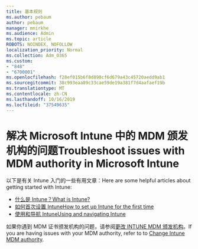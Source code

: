 ```yaml
---
title: 基本规则
ms.author: pebaum
author: pebaum
manager: mnirkhe
ms.audience: Admin
ms.topic: article
ROBOTS: NOINDEX, NOFOLLOW
localization_priority: Normal
ms.collection: Adm_O365
ms.custom:
- "848"
- "6700001"
ms.openlocfilehash: f28ef015b6f8d890cf6d679a43c45720aedd9ab1
ms.sourcegitcommit: 38c993eaa89c33cae59de19a381f7d4aafaef19b
ms.translationtype: MT
ms.contentlocale: zh-CN
ms.lasthandoff: 10/16/2019
ms.locfileid: "37549635"
---
```

# <a name="troubleshoot-issues-with-mdm-authority-in-microsoft-intune"></a><span data-ttu-id="f6ea1-102">解决 Microsoft Intune 中的 MDM 颁发机构的问题</span><span class="sxs-lookup"><span data-stu-id="f6ea1-102">Troubleshoot issues with MDM authority in Microsoft Intune</span></span>

<span data-ttu-id="f6ea1-103">以下是有关 Intune 入门的一些有用文章：</span><span class="sxs-lookup"><span data-stu-id="f6ea1-103">Here are some helpful articles about getting started with Intune:</span></span>

- [<span data-ttu-id="f6ea1-104">什么是 Intune？</span><span class="sxs-lookup"><span data-stu-id="f6ea1-104">What is Intune?</span></span>](https://docs.microsoft.com/intune/what-is-intune)
- [<span data-ttu-id="f6ea1-105">如何首次设置 Intune</span><span class="sxs-lookup"><span data-stu-id="f6ea1-105">How to set up Intune for the first time</span></span>](https://docs.microsoft.com/intune/setup-steps)
- [<span data-ttu-id="f6ea1-106">使用和导航 Intune</span><span class="sxs-lookup"><span data-stu-id="f6ea1-106">Using and navigating Intune</span></span>](https://docs.microsoft.com/intune/tutorial-walkthrough-intune-portal)

<span data-ttu-id="f6ea1-107">如果你遇到 MDM 证书颁发机构的问题，请参阅[更改 INTUNE MDM 颁发机构](https://docs.microsoft.com/alchemyinsights/change-mdm-authority)。</span><span class="sxs-lookup"><span data-stu-id="f6ea1-107">If you are having issues with your MDM authority, refer to to [Change Intune MDM authority](https://docs.microsoft.com/alchemyinsights/change-mdm-authority).</span></span>